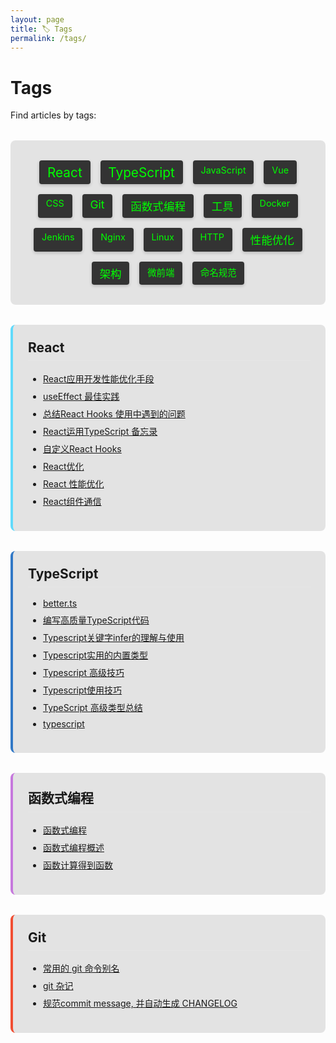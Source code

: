 ```yaml
---
layout: page
title: 🏷️ Tags
permalink: /tags/
---
```


# Tags

Find articles by tags:

<div class="tag-cloud">
  <a href="#react" class="tag-cloud-item tag-size-3">React</a>
  <a href="#typescript" class="tag-cloud-item tag-size-3">TypeScript</a>
  <a href="#javascript" class="tag-cloud-item tag-size-1">JavaScript</a>
  <a href="#vue" class="tag-cloud-item tag-size-1">Vue</a>
  <a href="#css" class="tag-cloud-item tag-size-1">CSS</a>
  <a href="#git" class="tag-cloud-item tag-size-2">Git</a>
  <a href="#functional" class="tag-cloud-item tag-size-2">函数式编程</a>
  <a href="#tools" class="tag-cloud-item tag-size-2">工具</a>
  <a href="#docker" class="tag-cloud-item tag-size-1">Docker</a>
  <a href="#jenkins" class="tag-cloud-item tag-size-1">Jenkins</a>
  <a href="#nginx" class="tag-cloud-item tag-size-1">Nginx</a>
  <a href="#linux" class="tag-cloud-item tag-size-1">Linux</a>
  <a href="#http" class="tag-cloud-item tag-size-1">HTTP</a>
  <a href="#performance" class="tag-cloud-item tag-size-2">性能优化</a>
  <a href="#architecture" class="tag-cloud-item tag-size-2">架构</a>
  <a href="#micro-frontend" class="tag-cloud-item tag-size-1">微前端</a>
  <a href="#naming" class="tag-cloud-item tag-size-1">命名规范</a>
</div>

<div class="tag-sections">
  <section id="react" class="tag-section">
    <h2>React</h2>
    <ul>
      <li><a href="https://github.com/peng-yin/note/issues/112">React应用开发性能优化手段</a></li>
      <li><a href="https://github.com/peng-yin/note/issues/73">useEffect 最佳实践</a></li>
      <li><a href="https://github.com/peng-yin/note/issues/55">总结React Hooks 使用中遇到的问题</a></li>
      <li><a href="https://github.com/peng-yin/note/issues/53">React运用TypeScript 备忘录</a></li>
      <li><a href="https://github.com/peng-yin/note/issues/45">自定义React Hooks</a></li>
      <li><a href="https://github.com/peng-yin/note/issues/49">React优化</a></li>
      <li><a href="https://github.com/peng-yin/note/issues/60">React 性能优化</a></li>
      <li><a href="https://github.com/peng-yin/note/issues/16">React组件通信</a></li>
    </ul>
  </section>

  <section id="typescript" class="tag-section">
    <h2>TypeScript</h2>
    <ul>
      <li><a href="https://github.com/peng-yin/note/issues/57">better.ts</a></li>
      <li><a href="https://github.com/peng-yin/note/issues/77">编写高质量TypeScript代码</a></li>
      <li><a href="https://github.com/peng-yin/note/issues/78">Typescript关键字infer的理解与使用</a></li>
      <li><a href="https://github.com/peng-yin/note/issues/80">Typescript实用的内置类型</a></li>
      <li><a href="https://github.com/peng-yin/note/issues/76">Typescript 高级技巧</a></li>
      <li><a href="https://github.com/peng-yin/note/issues/79">Typescript使用技巧</a></li>
      <li><a href="https://github.com/peng-yin/note/issues/58">TypeScript 高级类型总结</a></li>
      <li><a href="https://github.com/peng-yin/note/issues/25">typescript</a></li>
    </ul>
  </section>

  <section id="functional" class="tag-section">
    <h2>函数式编程</h2>
    <ul>
      <li><a href="https://github.com/peng-yin/note/issues/93">函数式编程</a></li>
      <li><a href="https://github.com/peng-yin/note/issues/102">函数式编程概述</a></li>
      <li><a href="https://github.com/peng-yin/note/issues/109">函数计算得到函数</a></li>
    </ul>
  </section>

  <section id="git" class="tag-section">
    <h2>Git</h2>
    <ul>
      <li><a href="https://github.com/peng-yin/note/issues/111">常用的 git 命令别名</a></li>
      <li><a href="https://github.com/peng-yin/note/issues/64">git 杂记</a></li>
      <li><a href="https://github.com/peng-yin/note/issues/43">规范commit message, 并自动生成 CHANGELOG</a></li>
    </ul>
  </section>

  <!-- 其他标签部分可以根据需要添加 -->
</div>

<style>
.tag-cloud {
  display: flex;
  flex-wrap: wrap;
  justify-content: center;
  gap: 1rem;
  margin: 2rem 0;
  padding: 2rem;
  background: rgba(0, 0, 0, 0.1);
  border-radius: 8px;
}

.tag-cloud-item {
  display: inline-block;
  padding: 0.4rem 0.8rem;
  background: #333;
  color: #00ff00;
  border-radius: 4px;
  text-decoration: none;
  transition: all 0.3s ease;
  box-shadow: 0 2px 5px rgba(0, 0, 0, 0.2);
}

.tag-cloud-item:hover {
  transform: translateY(-3px) scale(1.05);
  box-shadow: 0 5px 15px rgba(0, 0, 0, 0.3);
  background: #444;
}

.tag-size-1 { font-size: 0.9rem; }
.tag-size-2 { font-size: 1.1rem; }
.tag-size-3 { font-size: 1.3rem; }
.tag-size-4 { font-size: 1.5rem; }

.tag-section {
  margin: 2rem 0;
  padding: 1.5rem;
  background: rgba(0, 0, 0, 0.1);
  border-radius: 8px;
  border-left: 4px solid #00ff00;
}

.tag-section h2 {
  margin-top: 0;
  border-bottom: 1px solid rgba(255, 255, 255, 0.1);
  padding-bottom: 0.5rem;
}

.tag-section ul {
  padding-left: 1.5rem;
}

.tag-section li {
  margin-bottom: 0.5rem;
}

/* 给不同标签区域设置不同的边框颜色 */
#react { border-left-color: #61dafb; }
#typescript { border-left-color: #3178c6; }
#javascript { border-left-color: #f7df1e; }
#vue { border-left-color: #42b883; }
#css { border-left-color: #264de4; }
#git { border-left-color: #f14e32; }
#functional { border-left-color: #c678dd; }
</style> 